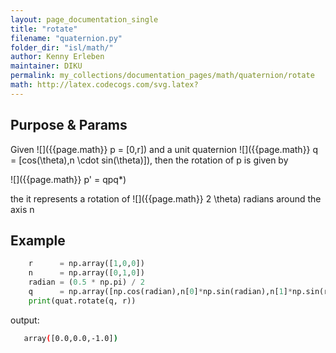 ```yaml
---
layout: page_documentation_single
title: "rotate"
filename: "quaternion.py"
folder_dir: "isl/math/"
author: Kenny Erleben
maintainer: DIKU
permalink: my_collections/documentation_pages/math/quaternion/rotate
math: http://latex.codecogs.com/svg.latex? 
---
```

## Purpose & Params
Given ![]({{page.math}} p = \[0,r\]) and a unit quaternion 
![]({{page.math}} q = \[cos(\theta),n \cdot sin(\theta)\]), then the rotation of p is given by

![]({{page.math}} p' = qpq*)

the it represents a rotation of ![]({{page.math}} 2 \theta) radians around the axis n

## Example
```python
    r      = np.array([1,0,0])
    n      = np.array([0,1,0])
    radian = (0.5 * np.pi) / 2
    q      = np.array([np.cos(radian),n[0]*np.sin(radian),n[1]*np.sin(radian),n[2]*np.sin(radian)], dtype=np.float64)
    print(quat.rotate(q, r))
```
output:
```bash
   array([0.0,0.0,-1.0])
```